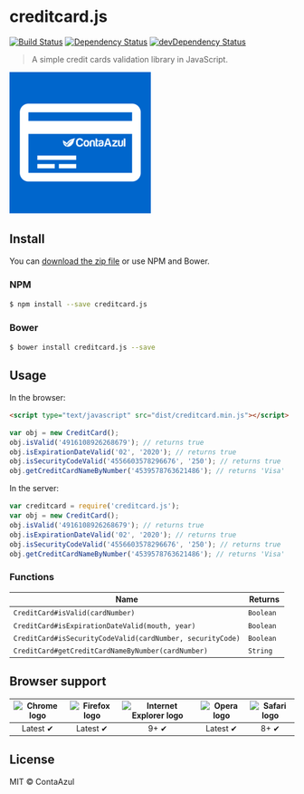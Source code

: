 # creditcard.js

[![Build Status](https://api.travis-ci.org/ContaAzul/creditcard.js.svg?branch=master)](https://travis-ci.org/ContaAzul/creditcard.js)
[![Dependency Status](https://david-dm.org/ContaAzul/creditcard.js.svg)](https://david-dm.org/Semantic-Org/ContaAzul/creditcard.js)
[![devDependency Status](https://david-dm.org/ContaAzul/creditcard.js/dev-status.svg)](https://david-dm.org/ContaAzul/creditcard.js#info=devDependencies)

> A simple credit cards validation library in JavaScript.

<img src="assets/images/credit-card-logo.png" alt="creditcard.js" />

## Install

You can [download the zip file](https://github.com/contaazul/creditcard.js/archive/master.zip) or use NPM and Bower.

### NPM

```sh
$ npm install --save creditcard.js
```

### Bower

```sh
$ bower install creditcard.js --save
```

## Usage

In the browser:

```html
<script type="text/javascript" src="dist/creditcard.min.js"></script>
```

```javascript
var obj = new CreditCard();
obj.isValid('4916108926268679'); // returns true
obj.isExpirationDateValid('02', '2020'); // returns true
obj.isSecurityCodeValid('4556603578296676', '250'); // returns true
obj.getCreditCardNameByNumber('4539578763621486'); // returns 'Visa'
```

In the server:

```javascript
var creditcard = require('creditcard.js');
var obj = new CreditCard();
obj.isValid('4916108926268679'); // returns true
obj.isExpirationDateValid('02', '2020'); // returns true
obj.isSecurityCodeValid('4556603578296676', '250'); // returns true
obj.getCreditCardNameByNumber('4539578763621486'); // returns 'Visa'
```


### Functions


| Name | Returns |
|---|---|
|`CreditCard#isValid(cardNumber)`| `Boolean `|
|`CreditCard#isExpirationDateValid(mouth, year)`| `Boolean `|
|`CreditCard#isSecurityCodeValid(cardNumber, securityCode)`| `Boolean `|
|`CreditCard#getCreditCardNameByNumber(cardNumber)`| `String `|

## Browser support

| <img src="http://i.imgur.com/dJC1GUv.png" width="48px" height="48px" alt="Chrome logo"> | <img src="http://i.imgur.com/o1m5RcQ.png" width="48px" height="48px" alt="Firefox logo"> | <img src="http://i.imgur.com/8h3iz5H.png" width="48px" height="48px" alt="Internet Explorer logo"> | <img src="http://i.imgur.com/iQV4nmJ.png" width="48px" height="48px" alt="Opera logo"> | <img src="http://i.imgur.com/j3tgNKJ.png" width="48px" height="48px" alt="Safari logo"> |
|:---:|:---:|:---:|:---:|:---:|
| Latest ✔ | Latest ✔ | 9+ ✔ | Latest ✔ | 8+ ✔ |

## License

MIT © ContaAzul
